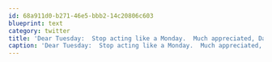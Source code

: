```yaml
---
id: 68a911d0-b271-46e5-bbb2-14c20806c603
blueprint: text
category: twitter
title: 'Dear Tuesday:  Stop acting like a Monday.  Much appreciated, Daryl'
caption: 'Dear Tuesday:  Stop acting like a Monday.  Much appreciated, Daryl'
---
```

